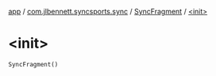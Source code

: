 [app](../../index.md) / [com.jlbennett.syncsports.sync](../index.md) / [SyncFragment](index.md) / [&lt;init&gt;](./-init-.md)

# &lt;init&gt;

`SyncFragment()`